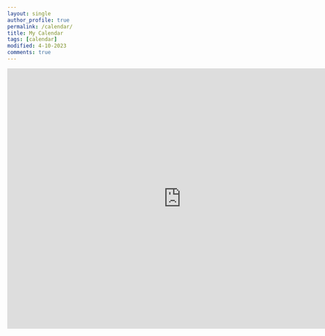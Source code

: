 ```yaml
---
layout: single
author_profile: true
permalink: /calendar/
title: My Calendar
tags: [calendar]
modified: 4-10-2023
comments: true
---
```


<iframe src="https://calendar.google.com/calendar/embed?src=zahrafyz1883%40gmail.com&ctz=Asia%2FTehran" style="border: 0" width="800" height="600" frameborder="0" scrolling="no"></iframe>
